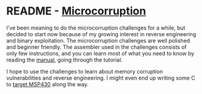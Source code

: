 # README - [Microcorruption](https://microcorruption.com/)

I've been meaning to do the microcorruption challenges for a while, but decided to start now because of my growing interest in reverse engineering and binary exploitation. The microcorruption challenges are well polished and beginner friendly. The assembler used in the challenges consists of only few instructions, and you can learn most of what you need to know by reading the [manual](https://microcorruption.com/manual.pdf), going through the tutorial.

I hope to use the challenges to learn about memory corruption vulnerabilities and reverse engineering. I might even end up writing some C to [target MSP430](https://www.ti.com/tool/MSP430-GCC-OPENSOURCE) along the way.

